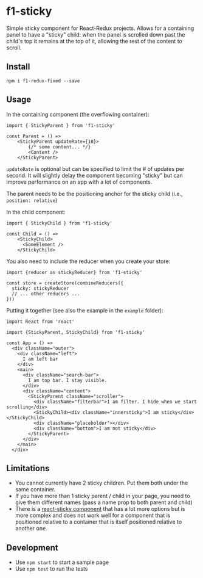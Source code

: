 # f1-sticky

Simple sticky component for React-Redux projects.
Allows for a containing panel to have a "sticky" child: when the panel is
scrolled down past the child's top it remains at the top of it, allowing
the rest of the content to scroll.


## Install

`npm i f1-redux-fixed --save`

## Usage

In the containing component (the overflowing container):

```
import { StickyParent } from 'f1-sticky'

const Parent = () =>
    <StickyParent updateRate={10}>
        {/* some content... */}
        <Content />
    </StickyParent>
```

`updateRate` is optional but can be specified to limit the # of updates per
second.  It will slightly delay the component becoming "sticky" but can
improve performance on an app with a lot of components.

The parent needs to be the positioning anchor for the sticky child (i.e., `position: relative`)

In the child component:

```
import { StickyChild } from 'f1-sticky'

const Child = () =>
    <StickyChild>
      <SomeElement />
    </StickyChild>
```

You also need to include the reducer when you create your store:

```
import {reducer as stickyReducer} from 'f1-sticky'

const store = createStore(combineReducers({
  sticky: stickyReducer
  // ... other reducers ...
}))

```

Putting it together (see also the example in the `example` folder):

```
import React from 'react'

import {StickyParent, StickyChild} from 'f1-sticky'

const App = () =>
  <div className="outer">
    <div className="left">
      I am left bar
    </div>
    <main>
      <div className="search-bar">
        I am top bar. I stay visible.
      </div>
      <div className="content">
        <StickyParent className="scroller">
          <div className="filterbar">I am filter. I hide when we start scrolling</div>
          <StickyChild><div className="innersticky">I am sticky</div></StickyChild>
          <div className="placeholder"></div>
          <div className="bottom">I am not sticky</div>
        </StickyParent>
      </div>
    </main>
  </div>
```

## Limitations

 * You cannot currently have 2 sticky children.  Put them both under the same container.
 * If you have more than 1 sticky parent / child in your page, you need to give them different
 names (pass a name prop to both parent and child)
 * There is a [react-sticky component](https://github.com/captivationsoftware/react-sticky)
that has a lot more options but is more complex and does not work well for a component that is
positioned relative to a container that is itself positioned relative to another one.

## Development

 * Use `npm start` to start a sample page
 * Use `npm test` to run the tests
